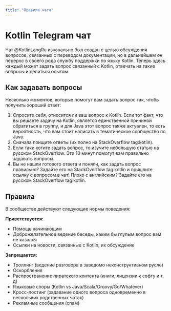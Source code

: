 ```yaml
---
title: "Правила чата"
---
```



Kotlin Telegram чат
===

Чат @KotlinLangRu изначально был создан с целью обсуждения вопросов, 
связанных с переводом документации, но в дальнейшем он перерос в своего рода
службу поддержки по языку Kotlin. Теперь здесь каждый может задать вопрос
связанный с Kotlin, отвечать на такие вопросы и делиться опытом.

Как задавать вопросы
---

Несколько моментов, которые помогут вам задать вопрос так, 
чтобы получить хороший ответ:

1. Спросите себя, относится ли ваш вопрос к Kotlin. 
Если тот факт, что вы решаете задачу на Kotlin, 
является единственной причиной обратиться в группу, 
и для Java этот вопрос также актуален, 
то есть вероятность, что вам стоит написать в
тематическое сообщество по Java.
2. Сначала поищите ответы (их полно на StackOverflow tag:kotlin).
3. Если таки хотите задать вопрос, то изучите небольшую статью на русском 
StackOverflow. Эти 10 минут помогут вам правильно задавать вопросы.
4. Вы не нашли готового ответа и поняли, как задать вопрос правильно? 
Задайте его на StackOverflow tag:kotlin и пришлите ссылку с вопросом в чат!
Плохо с английским? Задайте его на русском StackOverflow tag:kotlin.


Правила
---

В сообществе действуют следующие нормы поведения:

**Приветствуется:**

- Помощь начинающим
- Доброжелательное ведение беседы, каким бы глупым вопрос вам не казался
- Ссылки на новости, связанные с Kotlin; их обсуждение

**Запрещается:**

- Троллинг (ведение разговора в заведомо неконструктивном русле)
- Оскорбления
- Распространение пиратского контента (книги, лицензии к софту и т. д)
- Языковые споры (Kotlin vs Java/Scala/Groovy/Go/Whatever)
- Кросс-постинг (задавание одного вопроса одновременно в нескольких родственных чатах)
- Рекламные сообщения (спам)
